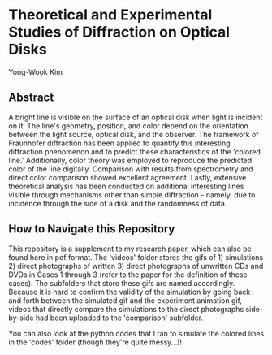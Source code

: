 # Theoretical and Experimental Studies of Diffraction on Optical Disks

Yong-Wook Kim

## Abstract

A bright line is visible on the surface of an optical disk when light is incident on it. The line's geometry, position, and color depend on the orientation between the light source, optical disk, and the observer. The framework of Fraunhofer diffraction has been applied to quantify this interesting diffraction phenomenon and to predict these characteristics of the 'colored line.' Additionally, color theory was employed to reproduce the predicted color of the line digitally. Comparison with results from spectrometry and direct color comparison showed excellent agreement. Lastly, extensive theoretical analysis has been conducted on additional interesting lines visible through mechanisms other than simple diffraction - namely, due to incidence through the side of a disk and the randomness of data.

## How to Navigate this Repository

This repository is a supplement to my research paper, which can also be found here in pdf format. The 'videos' folder stores the gifs of 1) simulations 2) direct photographs of written 3) direct photographs of unwritten CDs and DVDs in Cases 1 through 3 (refer to the paper for the definition of these cases). The subfolders that store these gifs are named accordingly. Because it is hard to confirm the validity of the simulation by going back and forth between the simulated gif and the experiment animation gif, videos that directly compare the simulations to the direct photographs side-by-side had been uploaded to the 'comparison' subfolder.

You can also look at the python codes that I ran to simulate the colored lines in the 'codes' folder (though they're quite messy...)!
